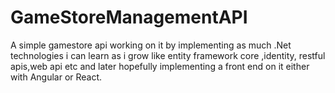 # GameStoreManagementAPI
A simple gamestore api working on it by implementing as much .Net technologies i can learn as i grow like entity framework core ,identity, restful apis,web api etc
and later hopefully implementing a front end on it either with Angular or React.
